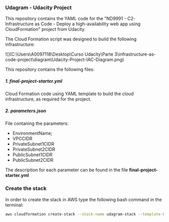 ### Udagram - Udacity Project 
This repository contains the YAML code for the "ND9991 - C2- Infrastructure as Code - Deploy a high-availability web app using CloudFormation" project from Udacity. 

The Cloud Formation script was designed to build the following infrastructure:

![](C:\Users\A0097118\Desktop\Curso Udacity\Parte 3\infrastructure-as-code-project\diagram\Udacity-Project-IAC-Diagram.png)

This repository contains the following files:


##### 1. final-project-starter.yml
Cloud Formation code using YAML template to build the cloud infrastructure, as required for the project. 

##### 2. parameters.json
File contaning the parameters:

* EnvironmentName;
* VPCCIDR 
* PrivateSubnet1CIDR
* PrivateSubnet2CIDR
* PublicSubnet1CIDR
* PublicSubnet2CIDR

The description for each parameter can be found in the file **final-project-starter.yml**

### Create the stack 

In order to create the stack in AWS type the following bash command in the terminal:

```bash
aws cloudformation create-stack --stack-name udagram-stack --template-body final-project-starter.yml --parameters parameters.json --capabilities "CAPABILITY_IAM" "CAPABILITY_NAMED_IAM" --region=us-west-2
```

